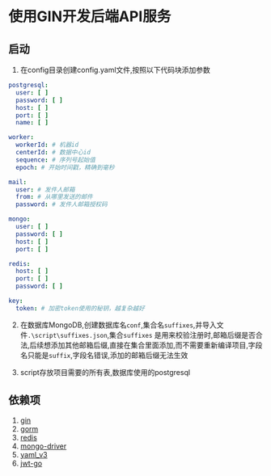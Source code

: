# 使用GIN开发后端API服务

## 启动

1. 在config目录创建config.yaml文件,按照以下代码块添加参数

```yaml
postgresql:
  user: [ ]
  password: [ ]
  host: [ ]
  port: [ ]
  name: [ ]

worker:
  workerId: # 机器id
  centerId: # 数据中心id
  sequence: # 序列号起始值
  epoch: # 开始时间戳，精确到毫秒

mail:
  user: # 发件人邮箱
  from: # 从哪里发送的邮件
  password: # 发件人邮箱授权码

mongo:
  user: [ ]
  password: [ ]
  host: [ ]
  port: [ ]

redis:
  host: [ ]
  port: [ ]
  password: [ ]

key:
  token: # 加密token使用的秘钥，越复杂越好

```

2. 在数据库MongoDB,创建数据库名`conf`,集合名`suffixes`,并导入文件`.\script\suffixes.json`,集合`suffixes`
   是用来校验注册时,邮箱后缀是否合法,后续想添加其他邮箱后缀,直接在集合里面添加,而不需要重新编译项目,字段名只能是`suffix`,字段名错误,添加的邮箱后缀无法生效

3. script存放项目需要的所有表,数据库使用的postgresql

## 依赖项

1. [gin](https://github.com/gin-gonic/gin)
2. [gorm](https://github.com/go-gorm/gorm)
3. [redis](https://github.com/go-redis/redis)
4. [mongo-driver](https://github.com/mongodb/mongo-go-driver)
5. [yaml_v3](https://github.com/go-yaml/yaml/tree/v3)
6. [jwt-go](https://github.com/dgrijalva/jwt-go)

